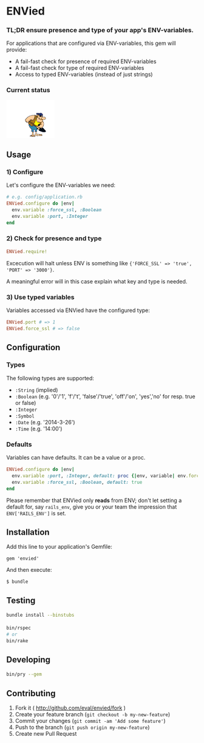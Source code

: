 # ENVied

### TL;DR ensure presence and type of your app's ENV-variables.

For applications that are configured via ENV-variables, this gem will provide:

* A fail-fast check for presence of required ENV-variables
* A fail-fast check for type of required ENV-variables
* Access to typed ENV-variables (instead of just strings)

### Current status

![](underconstruction.gif)

## Usage

### 1) Configure

Let's configure the ENV-variables we need:

```ruby
# e.g. config/application.rb
ENVied.configure do |env|
  env.variable :force_ssl, :Boolean
  env.variable :port, :Integer
end
```

### 2) Check for presence and type

```ruby
ENVied.require!
```
Excecution will halt unless ENV is something like
`{'FORCE_SSL' => 'true', 'PORT' => '3000'}`.

A meaningful error will in this case explain what key and type is needed.

### 3) Use typed variables

Variables accessed via ENVied have the configured type:

```ruby
ENVied.port # => 1
ENVied.force_ssl # => false
```

## Configuration

### Types

The following types are supported:

* `:String` (implied)
* `:Boolean` (e.g. '0'/'1', 'f'/'t', 'false'/'true', 'off'/'on', 'yes','no' for resp. true or false)
* `:Integer`
* `:Symbol`
* `:Date` (e.g. '2014-3-26')
* `:Time` (e.g. '14:00')

### Defaults

Variables can have defaults. It can be a value or a proc.

```ruby
ENVied.configure do |env|
  env.variable :port, :Integer, default: proc {|env, variable| env.force_ssl ? 443 : 80 }
  env.variable :force_ssl, :Boolean, default: true
end
```

Please remember that ENVied only **reads** from ENV; don't let setting a default for, say `rails_env`, give you or your team the impression that `ENV['RAILS_ENV']` is set.

## Installation

Add this line to your application's Gemfile:

    gem 'envied'

And then execute:

    $ bundle

## Testing

```bash
bundle install --binstubs

bin/rspec
# or
bin/rake
```

## Developing

```bash
bin/pry --gem
```


## Contributing

1. Fork it ( http://github.com/eval/envied/fork )
2. Create your feature branch (`git checkout -b my-new-feature`)
3. Commit your changes (`git commit -am 'Add some feature'`)
4. Push to the branch (`git push origin my-new-feature`)
5. Create new Pull Request
